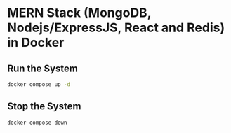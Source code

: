 # MERN Stack (MongoDB, Nodejs/ExpressJS, React and Redis) in  Docker 

## Run the System
```bash
docker compose up -d
```

## Stop the System
```bash
docker compose down
```

